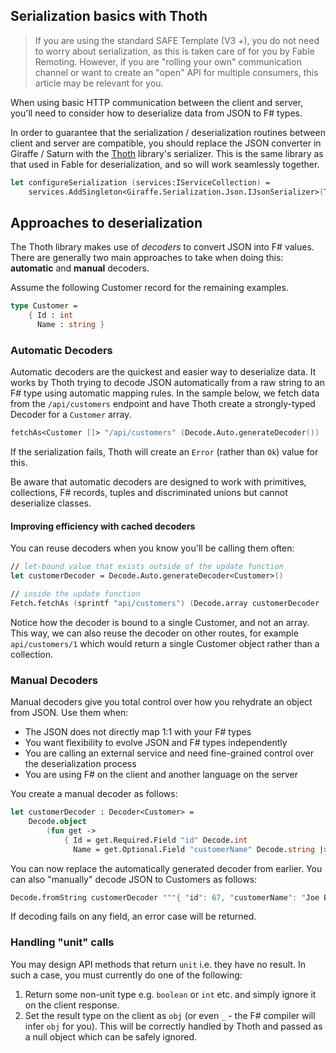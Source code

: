 ## Serialization basics with Thoth
> If you are using the standard SAFE Template (V3 +), you do not need to worry about serialization, as this is taken care of for you by Fable Remoting. However, if you are "rolling your own" communication channel or want to create an "open" API for multiple consumers, this article may be relevant for you.

When using basic HTTP communication between the client and server, you'll need to consider how to deserialize data from JSON to F# types.

In order to guarantee that the serialization / deserialization routines between client and server are compatible, you should replace the JSON converter in Giraffe / Saturn with the [Thoth](https://mangelmaxime.github.io/Thoth/index.html) library's serializer. This is the same library as that used in Fable for deserialization, and so will work seamlessly together.

```fsharp
let configureSerialization (services:IServiceCollection) =
    services.AddSingleton<Giraffe.Serialization.Json.IJsonSerializer>(Thoth.Json.Giraffe.ThothSerializer())
```

## Approaches to deserialization
The Thoth library makes use of *decoders* to convert JSON into F# values. There are generally two main approaches to take when doing this: **automatic** and **manual** decoders.

Assume the following Customer record for the remaining examples.

```fsharp
type Customer =
    { Id : int
      Name : string }
```

### Automatic Decoders
Automatic decoders are the quickest and easier way to deserialize data. It works by Thoth trying to decode JSON automatically from a raw string to an F# type using automatic mapping rules. In the sample below, we fetch data from the `/api/customers` endpoint and have Thoth create a strongly-typed Decoder for a `Customer` array.

```fsharp
fetchAs<Customer []> "/api/customers" (Decode.Auto.generateDecoder()) []
```

If the serialization fails, Thoth will create an `Error` (rather than `Ok`) value for this.

Be aware that automatic decoders are designed to work with primitives, collections, F# records, tuples and discriminated unions but cannot deserialize classes.

#### Improving efficiency with cached decoders
You can reuse decoders when you know you'll be calling them often:

```fsharp
// let-bound value that exists outside of the update function
let customerDecoder = Decode.Auto.generateDecoder<Customer>()

// inside the update function
Fetch.fetchAs (sprintf "api/customers") (Decode.array customerDecoder [])
```

Notice how the decoder is bound to a single Customer, and not an array. This way, we can also reuse the decoder on other routes, for example `api/customers/1` which would return a single Customer object rather than a collection.

### Manual Decoders
Manual decoders give you total control over how you rehydrate an object from JSON. Use them when:

* The JSON does not directly map 1:1 with your F# types
* You want flexibility to evolve JSON and F# types independently
* You are calling an external service and need fine-grained control over the deserialization process
* You are using F# on the client and another language on the server

You create a manual decoder as follows:

```fsharp
let customerDecoder : Decoder<Customer> =
    Decode.object
        (fun get ->
            { Id = get.Required.Field "id" Decode.int
              Name = get.Optional.Field "customerName" Decode.string |> Option.defaultValue "" })
```

You can now replace the automatically generated decoder from earlier. You can also "manually" decode JSON to Customers as follows:

```fsharp
Decode.fromString customerDecoder """{ "id": 67, "customerName": "Joe Bloggs" }"""
```

If decoding fails on any field, an error case will be returned.

### Handling "unit" calls
You may design API methods that return `unit` i.e. they have no result. In such a case, you must currently do one of the following:

1. Return some non-unit type e.g. `boolean` or `int` etc. and simply ignore it on the client response.
2. Set the result type on the client as `obj` (or even `_` - the F# compiler will infer `obj` for you). This will be correctly handled
by Thoth and passed as a null object which can be safely ignored.
